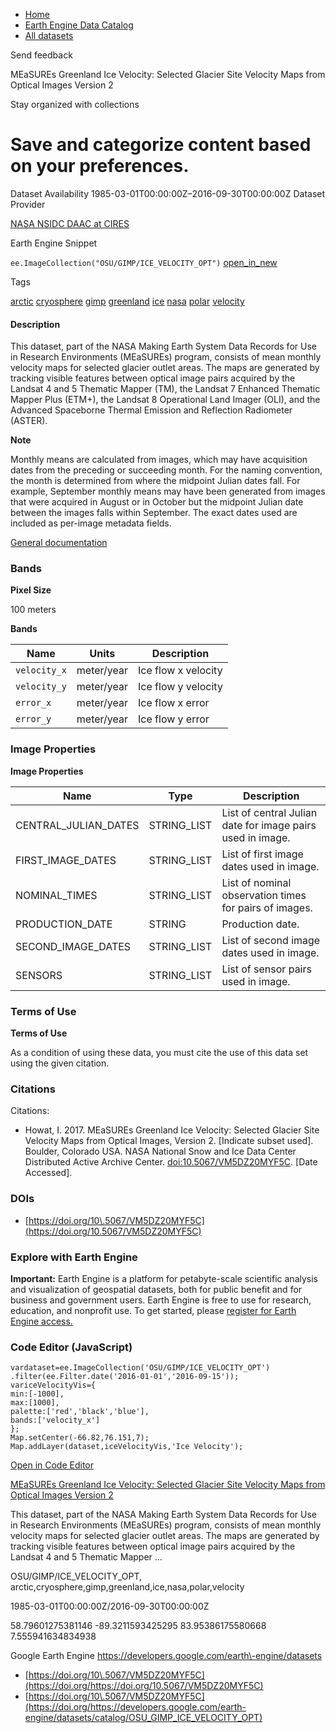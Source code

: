 



* [Home](https://developers.google.com/)
* [Earth Engine Data Catalog](https://developers.google.com/earth-engine/datasets)
* [All datasets](https://developers.google.com/earth-engine/datasets/catalog)





 
 
 Send feedback
 
 

MEaSUREs Greenland Ice Velocity: Selected Glacier Site Velocity Maps from Optical Images Version 2


 
 Stay organized with collections
 

 
 Save and categorize content based on your preferences.
====================================================================================================================================================================================================








Dataset Availability
1985\-03\-01T00:00:00Z–2016\-09\-30T00:00:00Z
Dataset Provider


[NASA NSIDC DAAC at CIRES](https://doi.org/10.5067/VM5DZ20MYF5C)



Earth Engine Snippet


`ee.ImageCollection("OSU/GIMP/ICE_VELOCITY_OPT")` 
[open\_in\_new](https://code.earthengine.google.com/?scriptPath=Examples:Datasets/OSU/OSU_GIMP_ICE_VELOCITY_OPT)





Tags


[arctic](/earth-engine/datasets/tags/arctic)
[cryosphere](/earth-engine/datasets/tags/cryosphere)
[gimp](/earth-engine/datasets/tags/gimp)
[greenland](/earth-engine/datasets/tags/greenland)
[ice](/earth-engine/datasets/tags/ice)
[nasa](/earth-engine/datasets/tags/nasa)
[polar](/earth-engine/datasets/tags/polar)
[velocity](/earth-engine/datasets/tags/velocity)








#### Description



This dataset, part of the NASA Making Earth System Data
Records for Use in Research Environments (MEaSUREs) program,
consists of mean monthly velocity maps for selected glacier outlet areas.
The maps are generated by tracking visible features between optical
image pairs acquired by the Landsat 4 and 5 Thematic Mapper (TM),
the Landsat 7 Enhanced Thematic Mapper Plus (ETM\+), the Landsat 8
Operational Land Imager (OLI), and the Advanced Spaceborne Thermal
Emission and Reflection Radiometer (ASTER).


**Note**


Monthly means are calculated from images, which may have acquisition
dates from the preceding or succeeding month. For the naming convention,
the month is determined from where the midpoint Julian dates fall.
For example, September monthly means may have been generated from
images that were acquired in August or in October but the midpoint
Julian date between the images falls within September. The exact
dates used are included as per\-image metadata fields.


[General documentation](https://doi.org/10.5067/VM5DZ20MYF5C)





### Bands



**Pixel Size**
  
100 meters



**Bands**




| Name | Units | Description |
| --- | --- | --- |
| `velocity_x` | meter/year | Ice flow x velocity |
| `velocity_y` | meter/year | Ice flow y velocity |
| `error_x` | meter/year | Ice flow x error |
| `error_y` | meter/year | Ice flow y error |




### Image Properties


**Image Properties**




| Name | Type | Description |
| --- | --- | --- |
| CENTRAL\_JULIAN\_DATES | STRING\_LIST | List of central Julian date for image pairs used in image. |
| FIRST\_IMAGE\_DATES | STRING\_LIST | List of first image dates used in image. |
| NOMINAL\_TIMES | STRING\_LIST | List of nominal observation times for pairs of images. |
| PRODUCTION\_DATE | STRING | Production date. |
| SECOND\_IMAGE\_DATES | STRING\_LIST | List of second image dates used in image. |
| SENSORS | STRING\_LIST | List of sensor pairs used in image. |




### Terms of Use


**Terms of Use**


As a condition of using these data, you must cite the use of this
data set using the given citation.




### Citations



Citations:
* Howat, I. 2017\. MEaSUREs Greenland Ice Velocity: Selected
Glacier Site Velocity Maps from Optical Images, Version 2\.
\[Indicate subset used]. Boulder, Colorado USA. NASA National
Snow and Ice Data Center Distributed Active Archive Center.
[doi:10\.5067/VM5DZ20MYF5C](https://doi.org/10.5067/VM5DZ20MYF5C).
\[Date Accessed].





### DOIs


* [https://doi.org/10\.5067/VM5DZ20MYF5C](https://doi.org/10.5067/VM5DZ20MYF5C)




### Explore with Earth Engine


**Important:** 
 Earth Engine is a platform for petabyte\-scale scientific analysis and visualization of
 geospatial datasets, both for public benefit and for business and government users.
 Earth Engine is free to use for research, education, and nonprofit use. To get started, please
 [register for Earth Engine access.](https://console.cloud.google.com/earth-engine)



### Code Editor (JavaScript)



```
vardataset=ee.ImageCollection('OSU/GIMP/ICE_VELOCITY_OPT')
.filter(ee.Filter.date('2016-01-01','2016-09-15'));
variceVelocityVis={
min:[-1000],
max:[1000],
palette:['red','black','blue'],
bands:['velocity_x']
};
Map.setCenter(-66.82,76.151,7);
Map.addLayer(dataset,iceVelocityVis,'Ice Velocity');
```



[Open in Code Editor](https://code.earthengine.google.com/?scriptPath=Examples:Datasets/OSU/OSU_GIMP_ICE_VELOCITY_OPT)


[MEaSUREs Greenland Ice Velocity: Selected Glacier Site Velocity Maps from Optical Images Version 2](/earth-engine/datasets/catalog/OSU_GIMP_ICE_VELOCITY_OPT)

This dataset, part of the NASA Making Earth System Data Records for Use in Research Environments (MEaSUREs) program, consists of mean monthly velocity maps for selected glacier outlet areas. The maps are generated by tracking visible features between optical image pairs acquired by the Landsat 4 and 5 Thematic Mapper …

 OSU/GIMP/ICE\_VELOCITY\_OPT,
 arctic,cryosphere,gimp,greenland,ice,nasa,polar,velocity

1985\-03\-01T00:00:00Z/2016\-09\-30T00:00:00Z



 58\.79601275381146 \-89\.3211593425295 83\.95386175580668 7\.555941634834938
 



Google Earth Engine
https://developers.google.com/earth\-engine/datasets

* [https://doi.org/10\.5067/VM5DZ20MYF5C](https://doi.org/https://doi.org/10.5067/VM5DZ20MYF5C)
* [https://doi.org/10\.5067/VM5DZ20MYF5C](https://doi.org/https://developers.google.com/earth-engine/datasets/catalog/OSU_GIMP_ICE_VELOCITY_OPT)









